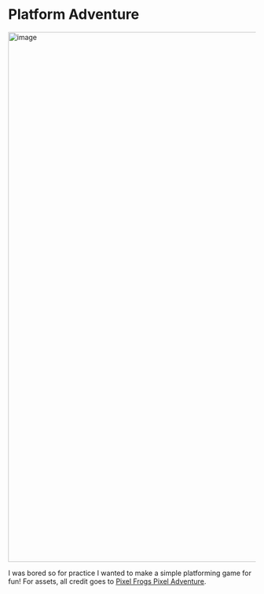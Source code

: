 # Platform Adventure
 
<img width="1919" height="1079" alt="image" src="https://github.com/user-attachments/assets/061cc95a-050c-4052-a0a5-4922fca23416" />


I was bored so for practice I wanted to make a simple platforming game for fun! 
For assets, all credit goes to [Pixel Frogs Pixel Adventure](https://pixelfrog-assets.itch.io/pixel-adventure-1).

